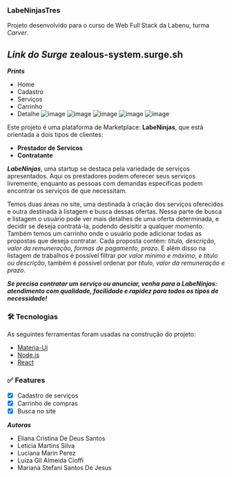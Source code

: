 ### LabeNinjasTres

Projeto desenvolvido para o curso de Web Full Stack da Labenu, turma *Carver*.

***Link do Surge***
zealous-system.surge.sh
 - 

***Prints***

 - Home
 - Cadastro
 - Serviços
 - Carrinho
 - Detalhe
![image](https://user-images.githubusercontent.com/89935565/143691560-60f2799f-3d48-45bc-85bf-20e197f9fdf8.png)
![image](https://user-images.githubusercontent.com/89935565/143691566-a8d687d3-e70e-47bc-9420-217b0d848890.png)
![image](https://user-images.githubusercontent.com/89935565/143691574-3b422e2a-dd49-4f3d-b7f4-90fc514f4c8f.png)
![image](https://user-images.githubusercontent.com/89935565/143691577-49239af7-481a-4215-8232-44c567592cdb.png)
![image](https://user-images.githubusercontent.com/89935565/143691580-909ba33c-ff70-4fed-9122-666f3c433556.png)



Este projeto é uma plataforma de Marketplace: **LabeNinjas**, que está orientada a dois tipos de clientes: 

 - **Prestador de Servicos** 
 - **Contratante**

***LabeNinjas***, uma startup se destaca pela variedade de serviços apresentados.
Aqui os prestadores podem oferecer seus serviços livremente, enquanto as pessoas com demandas específicas podem encontrar os serviços de que necessitam.

Temos duas áreas no site, uma destinada à criação dos serviços oferecidos e outra destinada à listagem e busca dessas ofertas. Nessa parte de busca e listagem o usuário pode ver mais detalhes de uma oferta determinada, e decidir se deseja contratá-la, podendo desisitir a qualquer momento.
Também temos um carrinho onde o usuário pode adicionar todas as propostas que deseja contratar. 
Cada proposta contém: *titulo, descrição, valor da remuneração, formas de pagamento, prazo*. E além disso na listagem de trabalhos é possível filtrar por *valor mínimo e máximo, e título ou  descrição*, também é possivel ordenar por *título, valor da remuneração e prazo*.

***Se precisa contratar um serviço ou anunciar, venha para a LabeNinjas: atendimento com qualidade, facilidade e rapidez para todos os tipos de necessidade!***

 ### 🛠 Tecnologias

As seguintes ferramentas foram usadas na construção do projeto:

-   [Materia-Ui](https://v4.mui.com/pt/)
-   [Node.js](https://nodejs.org/en/)
-   [React](https://pt-br.reactjs.org/)

 ### ✅ Features

- [x] Cadastro de serviços
- [x] Carrinho de compras 
- [x] Busca no site

***Autoras***

 - Eliana Cristina De Deus Santos
 - Leticia Martins Silva
 - Luciana Marin Perez
 - Luiza Gil Almeida Cioffi
 - Mariana Stefani Santos De Jesus















